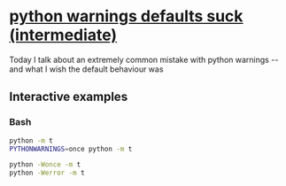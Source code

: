 # [python warnings defaults suck (intermediate)](https://youtu.be/CtFdXBEwYfk)

Today I talk about an extremely common mistake with python warnings -- and what I wish the default behaviour was

## Interactive examples

### Bash

```bash
python -m t
PYTHONWARNINGS=once python -m t

python -Wonce -m t
python -Werror -m t
```
